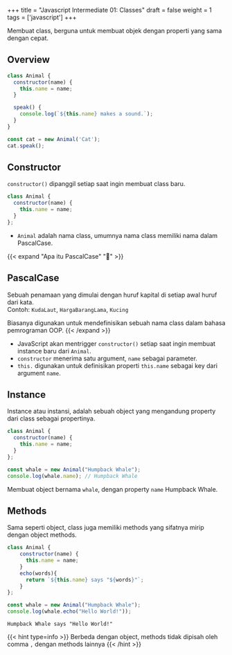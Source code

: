+++
title = "Javascript Intermediate 01: Classes"
draft = false
weight = 1
tags = ['javascript']
+++

Membuat class, berguna untuk membuat objek dengan properti yang sama dengan cepat.

## Overview
```js
class Animal {
  constructor(name) {
    this.name = name;
  }

  speak() {
    console.log(`${this.name} makes a sound.`);
  }
}

const cat = new Animal('Cat');
cat.speak();
```

## Constructor

`constructor()` dipanggil setiap saat ingin membuat class baru.

```js
class Animal {
  constructor(name) {
    this.name = name;
  }
};
```
- `Animal` adalah nama class, umumnya nama class memiliki nama dalam PascalCase.

{{< expand "Apa itu PascalCase" "🤔" >}}
## PascalCase

Sebuah penamaan yang dimulai dengan huruf kapital di setiap awal huruf dari kata.\
Contoh: `KudaLaut`, `HargaBarangLama`, `Kucing`

Biasanya digunakan untuk mendefinisikan sebuah nama class dalam bahasa pemrograman OOP.
{{< /expand >}}

- JavaScript akan mentrigger `constructor()` setiap saat ingin membuat instance baru dari `Animal`.
- `constructor` menerima satu argument, `name` sebagai parameter.
- `this.` digunakan untuk definisikan properti `this.name` sebagai key dari argument `name`.

## Instance

Instance atau instansi, adalah sebuah object yang mengandung property dari class sebagai propertinya.

```js
class Animal {
  constructor(name) {
    this.name = name;
  }
};

const whale = new Animal("Humpback Whale");
console.log(whale.name); // Humpback Whale
```
Membuat object bernama `whale`, dengan property `name` Humpback Whale.

## Methods

Sama seperti object, class juga memiliki methods yang sifatnya mirip dengan object methods.

```js
class Animal {
    constructor(name) {
      this.name = name;
    }
    echo(words){
      return `${this.name} says "${words}"`;
    }
};

const whale = new Animal("Humpback Whale");
console.log(whale.echo("Hello World!"));
```
```plain
Humpback Whale says "Hello World!"
```
{{< hint type=info >}}
Berbeda dengan object, methods tidak dipisah oleh comma `,` dengan methods lainnya
{{< /hint >}}